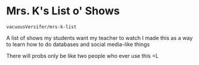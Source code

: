 # Mrs. K's List o' Shows
`vacuousVersifer/mrs-k-list`

A list of shows my students want my teacher to watch
I made this as a way to learn how to do databases and social media-like things

There will probs only be like two people who ever use this =L
